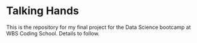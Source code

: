 # Talking Hands

This is the repository for my final project for the Data Science bootcamp at WBS Coding School. 
Details to follow.
